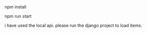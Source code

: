 npm install 

npm run start


i have used the local api. please run the django project to load items.
